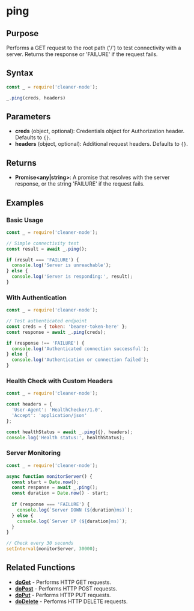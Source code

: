 # ping

## Purpose
Performs a GET request to the root path ('/') to test connectivity with a server. Returns the response or 'FAILURE' if the request fails.

## Syntax
```javascript
const _ = require('cleaner-node');

_.ping(creds, headers)
```

## Parameters
- **creds** (object, optional): Credentials object for Authorization header. Defaults to `{}`.
- **headers** (object, optional): Additional request headers. Defaults to `{}`.

## Returns
- **Promise<any|string>**: A promise that resolves with the server response, or the string 'FAILURE' if the request fails.

## Examples

### Basic Usage
```javascript
const _ = require('cleaner-node');

// Simple connectivity test
const result = await _.ping();

if (result === 'FAILURE') {
  console.log('Server is unreachable');
} else {
  console.log('Server is responding:', result);
}
```

### With Authentication
```javascript
const _ = require('cleaner-node');

// Test authenticated endpoint
const creds = { token: 'bearer-token-here' };
const response = await _.ping(creds);

if (response !== 'FAILURE') {
  console.log('Authenticated connection successful');
} else {
  console.log('Authentication or connection failed');
}
```

### Health Check with Custom Headers
```javascript
const _ = require('cleaner-node');

const headers = {
  'User-Agent': 'HealthChecker/1.0',
  'Accept': 'application/json'
};

const healthStatus = await _.ping({}, headers);
console.log('Health status:', healthStatus);
```

### Server Monitoring
```javascript
const _ = require('cleaner-node');

async function monitorServer() {
  const start = Date.now();
  const response = await _.ping();
  const duration = Date.now() - start;
  
  if (response === 'FAILURE') {
    console.log(`Server DOWN (${duration}ms)`);
  } else {
    console.log(`Server UP (${duration}ms)`);
  }
}

// Check every 30 seconds
setInterval(monitorServer, 30000);
```

## Related Functions
- **[doGet](./do-get.md)** - Performs HTTP GET requests.
- **[doPost](./do-post.md)** - Performs HTTP POST requests.
- **[doPut](./do-put.md)** - Performs HTTP PUT requests.
- **[doDelete](./do-delete.md)** - Performs HTTP DELETE requests.
